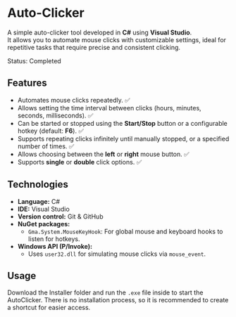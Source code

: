 # Auto-Clicker
A simple auto-clicker tool developed in **C#** using **Visual Studio**.  
It allows you to automate mouse clicks with customizable settings, ideal for repetitive tasks that require precise and consistent clicking.

Status: Completed

## Features

- Automates mouse clicks repeatedly. ✅
- Allows setting the time interval between clicks (hours, minutes, seconds, milliseconds). ✅
- Can be started or stopped using the **Start/Stop** button or a configurable hotkey (default: **F6**). ✅
- Supports repeating clicks infinitely until manually stopped, or a specified number of times. ✅
- Allows choosing between the **left** or **right** mouse button. ✅
- Supports **single** or **double** click options. ✅

## Technologies
- **Language:** C#
- **IDE:** Visual Studio
- **Version control:** Git & GitHub
- **NuGet packages:**
  - `Gma.System.MouseKeyHook`: For global mouse and keyboard hooks to listen for hotkeys.
- **Windows API (P/Invoke):**
  - Uses `user32.dll` for simulating mouse clicks via `mouse_event`.

## Usage
Download the Installer folder and run the `.exe` file inside to start the AutoClicker.
There is no installation process, so it is recommended to create a shortcut for easier access.
